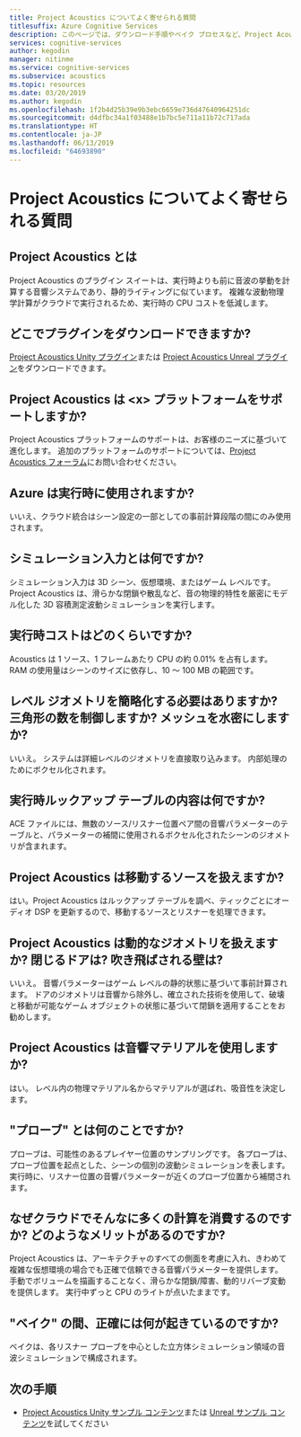 ```yaml
---
title: Project Acoustics についてよく寄せられる質問
titlesuffix: Azure Cognitive Services
description: このページでは、ダウンロード手順やベイク プロセスなど、Project Acoustics についてよく寄せられる質問に回答します。
services: cognitive-services
author: kegodin
manager: nitinme
ms.service: cognitive-services
ms.subservice: acoustics
ms.topic: resources
ms.date: 03/20/2019
ms.author: kegodin
ms.openlocfilehash: 1f2b4d25b39e9b3ebc6659e736d47640964251dc
ms.sourcegitcommit: d4dfbc34a1f03488e1b7bc5e711a11b72c717ada
ms.translationtype: HT
ms.contentlocale: ja-JP
ms.lasthandoff: 06/13/2019
ms.locfileid: "64693890"
---
```

# <a name="project-acoustics-frequently-asked-questions"></a>Project Acoustics についてよく寄せられる質問

## <a name="what-is-project-acoustics"></a>Project Acoustics とは

Project Acoustics のプラグイン スイートは、実行時よりも前に音波の挙動を計算する音響システムであり、静的ライティングに似ています。 複雑な波動物理学計算がクラウドで実行されるため、実行時の CPU コストを低減します。  

## <a name="where-can-i-download-the-plugin"></a>どこでプラグインをダウンロードできますか?

[Project Acoustics Unity プラグイン](https://www.microsoft.com/download/details.aspx?id=57346)または [Project Acoustics Unreal プラグイン](https://www.microsoft.com/download/details.aspx?id=58090)をダウンロードできます。

## <a name="does-project-acoustics-support-ltxgt-platform"></a>Project Acoustics は &lt;x&gt; プラットフォームをサポートしますか?

Project Acoustics プラットフォームのサポートは、お客様のニーズに基づいて進化します。 追加のプラットフォームのサポートについては、[Project Acoustics フォーラム](https://social.msdn.microsoft.com/Forums/en-US/home?forum=projectacoustics)にお問い合わせください。

## <a name="is-azure-used-at-runtime"></a>Azure は実行時に使用されますか?

いいえ、クラウド統合はシーン設定の一部としての事前計算段階の間にのみ使用されます。
 
## <a name="what-is-simulation-input"></a>シミュレーション入力とは何ですか? 

シミュレーション入力は 3D シーン、仮想環境、またはゲーム レベルです。 Project Acoustics は、滑らかな閉鎖や散乱など、音の物理的特性を厳密にモデル化した 3D 容積測定波動シミュレーションを実行します。
 
## <a name="what-is-the-runtime-cost"></a>実行時コストはどのくらいですか?

Acoustics は 1 ソース、1 フレームあたり CPU の約 0.01% を占有します。 RAM の使用量はシーンのサイズに依存し、10 ～ 100 MB の範囲です。
 
## <a name="do-i-need-to-simplify-the-level-geometry-control-triangle-count-make-meshes-watertight"></a>レベル ジオメトリを簡略化する必要はありますか? 三角形の数を制御しますか? メッシュを水密にしますか?

いいえ。 システムは詳細レベルのジオメトリを直接取り込みます。 内部処理のためにボクセル化されます。
 
## <a name="whats-in-the-runtime-lookup-table"></a>実行時ルックアップ テーブルの内容は何ですか?

ACE ファイルには、無数のソース/リスナー位置ペア間の音響パラメーターのテーブルと、パラメーターの補間に使用されるボクセル化されたシーンのジオメトリが含まれます。
 
## <a name="can-project-acoustics-handle-moving-sources"></a>Project Acoustics は移動するソースを扱えますか?

はい。Project Acoustics はルックアップ テーブルを調べ、ティックごとにオーディオ DSP を更新するので、移動するソースとリスナーを処理できます。
 
## <a name="can-project-acoustics-handle-dynamic-geometry-closing-doors-walls-blown-away"></a>Project Acoustics は動的なジオメトリを扱えますか? 閉じるドアは? 吹き飛ばされる壁は?

いいえ。 音響パラメーターはゲーム レベルの静的状態に基づいて事前計算されます。 ドアのジオメトリは音響から除外し、確立された技術を使用して、破壊と移動が可能なゲーム オブジェクトの状態に基づいて閉鎖を適用することをお勧めします。
 
## <a name="does-project-acoustics-use-acoustic-materials"></a>Project Acoustics は音響マテリアルを使用しますか?

はい。 レベル内の物理マテリアル名からマテリアルが選ばれ、吸音性を決定します。
 
## <a name="what-do-the-probes-represent"></a>"プローブ" とは何のことですか?

プローブは、可能性のあるプレイヤー位置のサンプリングです。 各プローブは、プローブ位置を起点とした、シーンの個別の波動シミュレーションを表します。 実行時に、リスナー位置の音響パラメーターが近くのプローブ位置から補間されます。
 
## <a name="why-spend-so-much-compute-in-the-cloud-what-does-it-buy-me"></a>なぜクラウドでそんなに多くの計算を消費するのですか? どのようなメリットがあるのですか?

Project Acoustics は、アーキテクチャのすべての側面を考慮に入れ、きわめて複雑な仮想環境の場合でも正確で信頼できる音響パラメーターを提供します。 手動でボリュームを描画することなく、滑らかな閉鎖/障害、動的リバーブ変動を提供します。 実行中ずっと CPU のライトが点いたままです。

## <a name="what-exactly-happens-during-baking"></a>"ベイク" の間、正確には何が起きているのですか?

ベイクは、各リスナー プローブを中心とした立方体シミュレーション領域の音波シミュレーションで構成されます。

## <a name="next-steps"></a>次の手順
* [Project Acoustics Unity サンプル コンテンツ](unity-quickstart.md)または [Unreal サンプル コンテンツ](unreal-quickstart.md)を試してください

